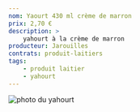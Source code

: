 ```yaml
---
nom: Yaourt 430 ml crème de marron
prix: 2,70 €
description: >
    yahourt à la crème de marron
producteur: Jarouilles
contrats: produit-laitiers
tags: 
    - produit laitier
    - yahourt
---
```


![photo du yahourt](./media/yahourt.jpg)
